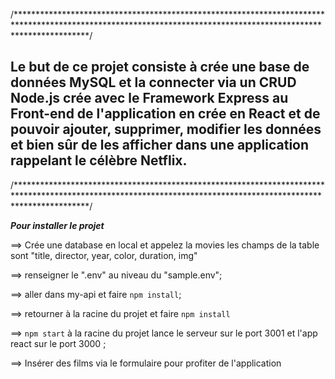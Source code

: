 /****************************************************************************************************************************************************************/
## Le but de ce projet consiste à crée une base de données MySQL et la connecter via un CRUD Node.js crée avec le Framework Express au Front-end de l'application en   crée en React et de pouvoir ajouter, supprimer, modifier les données et bien sûr de les afficher dans une application rappelant le célèbre Netflix.
/****************************************************************************************************************************************************************/


***Pour installer le projet***



==> Crée une database en local et appelez la movies les champs de la table sont "title, director, year, color, duration, img"

==> renseigner le ".env" au niveau du "sample.env";

==> aller dans my-api et faire `npm install`;

==> retourner à la racine du projet et faire `npm install`

==> `npm start` à la racine du projet lance le serveur sur le port 3001 et l'app react sur le port 3000 ;

==> Insérer des films via le formulaire pour profiter de l'application


